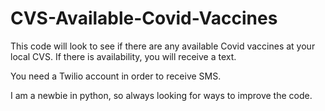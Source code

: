 # CVS-Available-Covid-Vaccines
This code will look to see if there are any available Covid vaccines at your local CVS. If there is availability, you will receive a text. 

You need a Twilio account in order to receive SMS. 

I am a newbie in python, so always looking for ways to improve the code.
